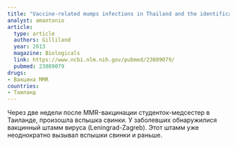 ```yaml
---
title: "Vaccine-related mumps infections in Thailand and the identification of a novel mutation in the mumps fusion protein"
analyst: amantonio
article:
  type: article
  authors: Gilliland
  year: 2013
  magazine: Biologicals
  link: https://www.ncbi.nlm.nih.gov/pubmed/23089079/
  pubmed: 23089079
drugs:
- Вакцина MMR
countries:
- Таиланд
---
```


Через две недели после MMR-вакцинации студенток-медсестер в Таиланде, произошла вспышка свинки. У заболевших обнаружилися вакцинный штамм вируса (Leningrad-Zagreb). Этот штамм уже неоднократно вызывал вспышки свинки и раньше.
